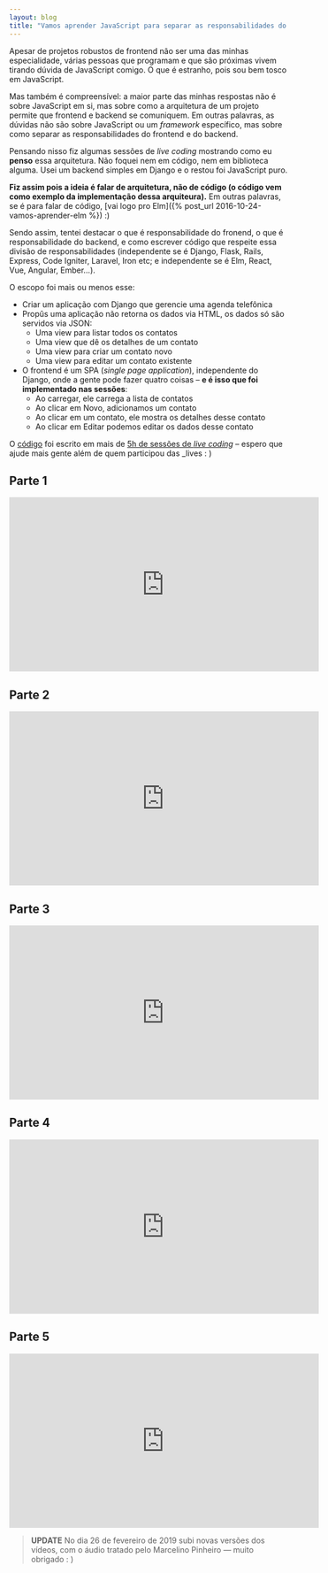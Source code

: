 ```yaml
---
layout: blog
title: "Vamos aprender JavaScript para separar as responsabilidades do frontend e do backend"
---
```


Apesar de projetos robustos de frontend não ser uma das minhas especialidade, várias pessoas que programam e que são próximas vivem tirando dúvida de JavaScript comigo. O que é estranho, pois sou bem tosco em JavaScript.

Mas também é compreensível: a maior parte das minhas respostas não é sobre JavaScript em si, mas sobre como a arquitetura de um projeto permite que frontend e backend se comuniquem. Em outras palavras, as dúvidas não são sobre JavaScript ou um _framework_ específico, mas sobre como separar as responsabilidades do frontend e do backend.

Pensando nisso fiz algumas sessões de _live coding_ mostrando como eu **penso** essa arquitetura. Não foquei nem em código, nem em biblioteca alguma. Usei um backend simples em Django e o restou foi JavaScript puro.

**Fiz assim pois a ideia é falar de arquitetura, não de código (o código vem como exemplo da implementação dessa arquiteura).** Em outras palavras, se é para falar de código, [vai logo pro Elm]({% post_url 2016-10-24-vamos-aprender-elm %}) :)

Sendo assim, tentei destacar o que é responsabilidade do fronend, o que é responsabilidade do backend, e como escrever código que respeite essa divisão de responsabilidades (independente se é Django, Flask, Rails, Express, Code Igniter, Laravel, Iron etc; e independente se é Elm, React, Vue, Angular, Ember…).

O escopo foi mais ou menos esse:

* Criar um aplicação com Django que gerencie uma agenda telefônica
* Propûs uma aplicação não retorna os dados via HTML, os dados só são servidos via JSON:
  * Uma view para listar todos os contatos
  * Uma view que dê os detalhes de um contato
  * Uma view para criar um contato novo
  * Uma view para editar um contato existente
* O frontend é um SPA (_single page application_), independente do Django, onde a gente pode fazer quatro coisas – **e é isso que foi implementado nas sessões**:
  * Ao carregar, ele carrega a lista de contatos
  * Ao clicar em Novo, adicionamos um contato
  * Ao clicar em um contato, ele mostra os detalhes desse contato
  * Ao clicar em Editar podemos editar os dados desse contato

O [código](https://github.com/cuducos/django-ajax-contatcs) foi escrito em mais de [5h de sessões de _live coding_](https://www.youtube.com/watch?v=AW9FcWVHKWk&list=PLUj8WMX6gr49dYxG8jnPwDW-9quA9NEAX) – espero que ajude mais gente além de quem participou das _lives : )

## Parte 1

<iframe width="560" height="315" src="https://www.youtube.com/embed/uSNPrpdSvP0" frameborder="0" allow="autoplay; encrypted-media" allowfullscreen></iframe>

## Parte 2

<iframe width="560" height="315" src="https://www.youtube.com/embed/5liiGKWmKNc" frameborder="0" allow="autoplay; encrypted-media" allowfullscreen></iframe>

## Parte 3

<iframe width="560" height="315" src="https://www.youtube.com/embed/qH5xvNegPCM" frameborder="0" allow="autoplay; encrypted-media" allowfullscreen></iframe>

## Parte 4

<iframe width="560" height="315" src="https://www.youtube.com/embed/cj4z1-GL2QA" frameborder="0" allow="autoplay; encrypted-media" allowfullscreen></iframe>

## Parte 5

<iframe width="560" height="315" src="https://www.youtube.com/embed/HZ1izoKfKRg" frameborder="0" allow="autoplay; encrypted-media" allowfullscreen></iframe>

> **UPDATE** No dia 26 de fevereiro de 2019 subi novas versões dos vídeos, com o áudio tratado pelo Marcelino Pinheiro — muito obrigado : )

